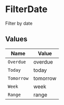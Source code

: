 # FilterDate

Filter by date


## Values

| Name       | Value      |
| ---------- | ---------- |
| `Overdue`  | overdue    |
| `Today`    | today      |
| `Tomorrow` | tomorrow   |
| `Week`     | week       |
| `Range`    | range      |
